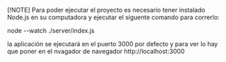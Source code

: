 [!NOTE]
Para poder ejecutar el proyecto es necesario tener instalado Node.js en su computadora y ejecutar el siguente comando para correrlo:

node --watch ./server/index.js

la aplicación se ejecutará en el puerto 3000 por defecto y para ver lo hay que poner en el nvagador de navegador http://localhost:3000